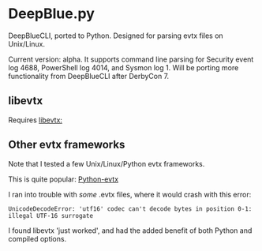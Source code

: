 # DeepBlue.py

DeepBlueCLI, ported to Python. Designed for parsing evtx files on Unix/Linux.

Current version: alpha. It supports command line parsing for Security event log 4688, PowerShell log 4014, and Sysmon log 1. Will be porting more functionality from DeepBlueCLI after DerbyCon 7.

## libevtx

Requires [libevtx:](https://github.com/libyal/libevtx)

## Other evtx frameworks

Note that I tested a few Unix/Linux/Python evtx frameworks.  

This is quite popular: [Python-evtx](https://github.com/williballenthin/python-evtx)

I ran into trouble with *some* .evtx files, where it would crash with this error:

```Error
UnicodeDecodeError: 'utf16' codec can't decode bytes in position 0-1: illegal UTF-16 surrogate
```

I found libevtx 'just worked', and had the added benefit of both Python and compiled options.

